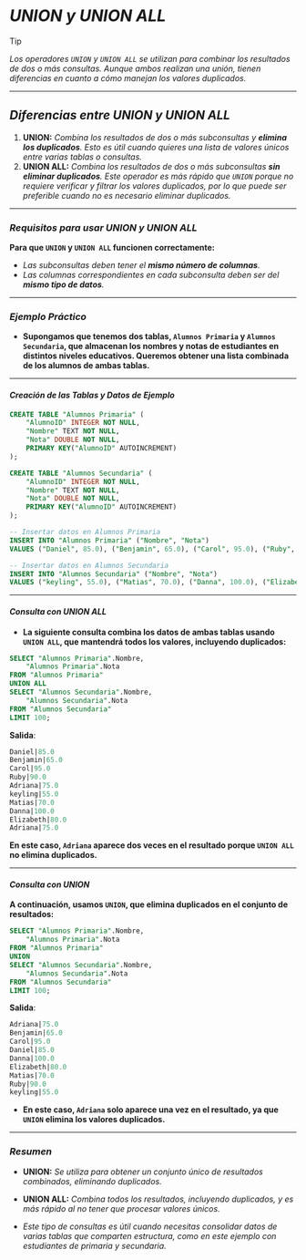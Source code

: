 <!-- Autor: Daniel Benjamin Perez Morales -->
<!-- GitHub: https://github.com/DanielPerezMoralesDev13 -->
<!-- Correo electrónico: danielperezdev@proton.me -->

# ***UNION y UNION ALL***

> [!TIP]
> *Los operadores `UNION` y `UNION ALL` se utilizan para combinar los resultados de dos o más consultas. Aunque ambos realizan una unión, tienen diferencias en cuanto a cómo manejan los valores duplicados.*

---

## ***Diferencias entre UNION y UNION ALL***

1. **UNION:** *Combina los resultados de dos o más subconsultas y **elimina los duplicados**. Esto es útil cuando quieres una lista de valores únicos entre varias tablas o consultas.*
2. **UNION ALL:** *Combina los resultados de dos o más subconsultas **sin eliminar duplicados**. Este operador es más rápido que `UNION` porque no requiere verificar y filtrar los valores duplicados, por lo que puede ser preferible cuando no es necesario eliminar duplicados.*

---

### ***Requisitos para usar UNION y UNION ALL***

**Para que `UNION` y `UNION ALL` funcionen correctamente:**

- *Las subconsultas deben tener el **mismo número de columnas**.*
- *Las columnas correspondientes en cada subconsulta deben ser del **mismo tipo de datos**.*

---

### ***Ejemplo Práctico***

- **Supongamos que tenemos dos tablas, `Alumnos Primaria` y `Alumnos Secundaria`, que almacenan los nombres y notas de estudiantes en distintos niveles educativos. Queremos obtener una lista combinada de los alumnos de ambas tablas.**

---

#### *Creación de las Tablas y Datos de Ejemplo*

```sql
CREATE TABLE "Alumnos Primaria" (
    "AlumnoID" INTEGER NOT NULL,
    "Nombre" TEXT NOT NULL,
    "Nota" DOUBLE NOT NULL,
    PRIMARY KEY("AlumnoID" AUTOINCREMENT)
);

CREATE TABLE "Alumnos Secundaria" (
    "AlumnoID" INTEGER NOT NULL,
    "Nombre" TEXT NOT NULL,
    "Nota" DOUBLE NOT NULL,
    PRIMARY KEY("AlumnoID" AUTOINCREMENT)
);

-- Insertar datos en Alumnos Primaria
INSERT INTO "Alumnos Primaria" ("Nombre", "Nota")
VALUES ("Daniel", 85.0), ("Benjamin", 65.0), ("Carol", 95.0), ("Ruby", 90.0), ("Adriana", 75.0);

-- Insertar datos en Alumnos Secundaria
INSERT INTO "Alumnos Secundaria" ("Nombre", "Nota")
VALUES ("keyling", 55.0), ("Matias", 70.0), ("Danna", 100.0), ("Elizabeth", 80.0), ("Adriana", 75.0);
```

---

#### *Consulta con UNION ALL*

- **La siguiente consulta combina los datos de ambas tablas usando `UNION ALL`, que mantendrá todos los valores, incluyendo duplicados:**

```sql
SELECT "Alumnos Primaria".Nombre,
    "Alumnos Primaria".Nota
FROM "Alumnos Primaria"
UNION ALL
SELECT "Alumnos Secundaria".Nombre,
    "Alumnos Secundaria".Nota
FROM "Alumnos Secundaria"
LIMIT 100;
```

**Salida**:

```sql
Daniel|85.0
Benjamin|65.0
Carol|95.0
Ruby|90.0
Adriana|75.0
keyling|55.0
Matias|70.0
Danna|100.0
Elizabeth|80.0
Adriana|75.0
```

**En este caso, `Adriana` aparece dos veces en el resultado porque `UNION ALL` no elimina duplicados.**

---

#### *Consulta con UNION*

**A continuación, usamos `UNION`, que elimina duplicados en el conjunto de resultados:**

```sql
SELECT "Alumnos Primaria".Nombre,
    "Alumnos Primaria".Nota
FROM "Alumnos Primaria"
UNION
SELECT "Alumnos Secundaria".Nombre,
    "Alumnos Secundaria".Nota
FROM "Alumnos Secundaria"
LIMIT 100;
```

**Salida**:

```sql
Adriana|75.0
Benjamin|65.0
Carol|95.0
Daniel|85.0
Danna|100.0
Elizabeth|80.0
Matias|70.0
Ruby|90.0
keyling|55.0
```

- **En este caso, `Adriana` solo aparece una vez en el resultado, ya que `UNION` elimina los valores duplicados.**

---

### ***Resumen***

- **UNION:** *Se utiliza para obtener un conjunto único de resultados combinados, eliminando duplicados.*
- **UNION ALL:** *Combina todos los resultados, incluyendo duplicados, y es más rápido al no tener que procesar valores únicos.*

- *Este tipo de consultas es útil cuando necesitas consolidar datos de varias tablas que comparten estructura, como en este ejemplo con estudiantes de primaria y secundaria.*
